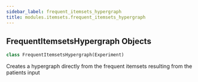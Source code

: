 ```yaml
---
sidebar_label: frequent_itemsets_hypergraph
title: modules.itemsets.frequent_itemsets_hypergraph
---
```


## FrequentItemsetsHypergraph Objects

```python
class FrequentItemsetsHypergraph(Experiment)
```

Creates a hypergraph directly from the frequent itemsets resulting
from the patients input


